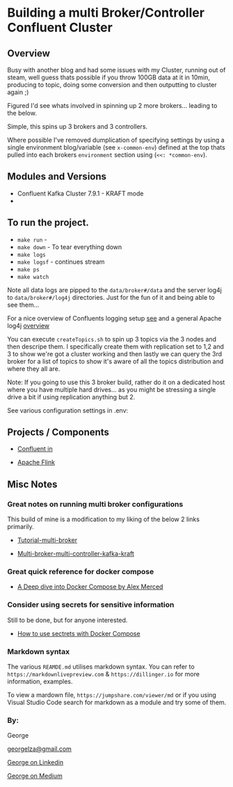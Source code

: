 # Building a multi Broker/Controller Confluent Cluster

## Overview

Busy with another blog and had some issues with my Cluster, running out of steam, well guess thats possible if you throw 100GB data at it in 10min, producing to topic, doing some conversion and then outputting to cluster again ;)

Figured I'd see whats involved in spinning up 2 more brokers... leading to the below.

Simple, this spins up 3 brokers and 3 controllers.

Where possible I've removed dumplication of specifying settings by using a single environment blog/variable (see `x-common-env`) defined at the top thats pulled into each brokers `environment` section using (`<<: *common-env`).


## Modules and Versions

- Confluent Kafka Cluster 7.9.1 - KRAFT mode
- 
  
## To run the project.

- `make run` - 
- `make down` - To tear everything down
- `make logs`
- `make logsf` - continues stream
- `make ps`
- `make watch`
  
Note all data logs are pipped to the `data/broker#/data` and the server log4j to `data/broker#/log4j` directories. Just for the fun of it and being able to see them...

For a nice overview of Confluents logging setup [see](https://docs.confluent.io/platform/current/installation/docker/operations/logging.html) and a general Apache log4j [overview](https://logging.apache.org/log4j/2.x/manual/configuration.html#Loggers)


You can execute `createTopics.sh` to spin up 3 topics via the 3 nodes and then descripe them. I specifically create them with replication set to 1,2 and 3 to show we're got a cluster working and then lastly we can query the 3rd broker for a list of topics to show it's aware of all the topics distribution and where they all are.

Note: If you going to use this 3 broker build, rather do it on a dedicated host where you have multiple hard drives... as you might be stressing a single drive a bit if using replication anything but 2.

See various configuration settings in .env:

## Projects / Components

- [Confluent in](https://docs.confluent.io)

- [Apache Flink](https://flink.apache.org)


## Misc Notes

### Great notes on running multi broker configurations

This build of mine is a modification to my liking of the below 2 links primarily.

- [Tutorial-multi-broker](https://docs.confluent.io/platform/current/get-started/tutorial-multi-broker.html)
  
- [Multi-broker-multi-controller-kafka-kraft](https://clasence.medium.com/multi-broker-multi-controller-kafka-kraft-mode-with-docker-compose-and-confluentinc-fe32fd02e1ab)


### Great quick reference for docker compose

- [A Deep dive into Docker Compose by Alex Merced](https://dev.to/alexmercedcoder/a-deep-dive-into-docker-compose-27h5)


### Consider using secrets for sensitive information

Still to be done, but for anyone interested.

- [How to use sectrets with Docker Compose](https://docs.docker.com/compose/how-tos/use-secrets/)

### Markdown syntax

The various `REAMDE.md` utilises markdown syntax. You can refer to `https://markdownlivepreview.com` & `https://dillinger.io` for more information, examples.

To view a mardown file, `https://jumpshare.com/viewer/md` or if you using Visual Studio Code search for markdown as a module and try some of them.


### By:

George

[georgelza@gmail.com](georgelza@gmail.com)

[George on Linkedin](https://www.linkedin.com/in/george-leonard-945b502/)

[George on Medium](https://medium.com/@georgelza)

